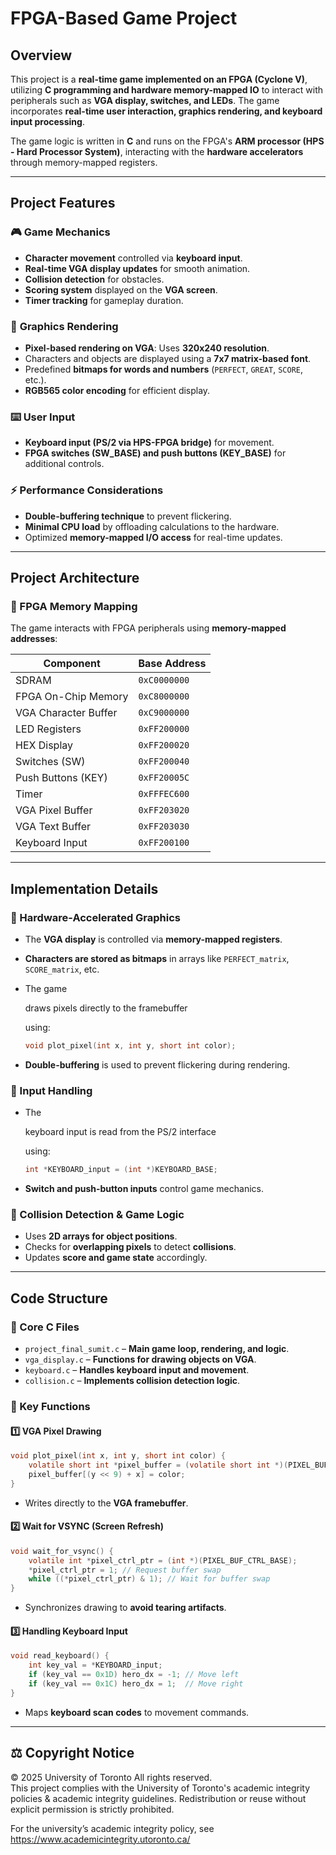 # **FPGA-Based Game Project**

## **Overview**

This project is a **real-time game implemented on an FPGA (Cyclone V)**, utilizing **C programming and hardware memory-mapped IO** to interact with peripherals such as **VGA display, switches, and LEDs**. The game incorporates **real-time user interaction, graphics rendering, and keyboard input processing**.

The game logic is written in **C** and runs on the FPGA's **ARM processor (HPS - Hard Processor System)**, interacting with the **hardware accelerators** through memory-mapped registers.

------

## **Project Features**

### 🎮 **Game Mechanics**

- **Character movement** controlled via **keyboard input**.
- **Real-time VGA display updates** for smooth animation.
- **Collision detection** for obstacles.
- **Scoring system** displayed on the **VGA screen**.
- **Timer tracking** for gameplay duration.

### 🎨 **Graphics Rendering**

- **Pixel-based rendering on VGA**: Uses **320x240 resolution**.
- Characters and objects are displayed using a **7x7 matrix-based font**.
- Predefined **bitmaps for words and numbers** (`PERFECT`, `GREAT`, `SCORE`, etc.).
- **RGB565 color encoding** for efficient display.

### ⌨️ **User Input**

- **Keyboard input (PS/2 via HPS-FPGA bridge)** for movement.
- **FPGA switches (SW_BASE) and push buttons (KEY_BASE)** for additional controls.

### ⚡ **Performance Considerations**

- **Double-buffering technique** to prevent flickering.
- **Minimal CPU load** by offloading calculations to the hardware.
- Optimized **memory-mapped I/O access** for real-time updates.

------

## **Project Architecture**

### **🔹 FPGA Memory Mapping**

The game interacts with FPGA peripherals using **memory-mapped addresses**:

| **Component**        | **Base Address** |
| -------------------- | ---------------- |
| SDRAM                | `0xC0000000`     |
| FPGA On-Chip Memory  | `0xC8000000`     |
| VGA Character Buffer | `0xC9000000`     |
| LED Registers        | `0xFF200000`     |
| HEX Display          | `0xFF200020`     |
| Switches (SW)        | `0xFF200040`     |
| Push Buttons (KEY)   | `0xFF20005C`     |
| Timer                | `0xFFFEC600`     |
| VGA Pixel Buffer     | `0xFF203020`     |
| VGA Text Buffer      | `0xFF203030`     |
| Keyboard Input       | `0xFF200100`     |

------

## **Implementation Details**

### **🔹 Hardware-Accelerated Graphics**

- The **VGA display** is controlled via **memory-mapped registers**.

- **Characters are stored as bitmaps** in arrays like `PERFECT_matrix`, `SCORE_matrix`, etc.

- The game 

  draws pixels directly to the framebuffer

   using:

  ```c
  void plot_pixel(int x, int y, short int color);
  ```

- **Double-buffering** is used to prevent flickering during rendering.

### **🔹 Input Handling**

- The 

  keyboard input is read from the PS/2 interface

   using:

  ```c
  int *KEYBOARD_input = (int *)KEYBOARD_BASE;
  ```

- **Switch and push-button inputs** control game mechanics.

### **🔹 Collision Detection & Game Logic**

- Uses **2D arrays for object positions**.
- Checks for **overlapping pixels** to detect **collisions**.
- Updates **score and game state** accordingly.

------

## **Code Structure**

### **🔹 Core C Files**

- `project_final_sumit.c` – **Main game loop, rendering, and logic**.
- `vga_display.c` – **Functions for drawing objects on VGA**.
- `keyboard.c` – **Handles keyboard input and movement**.
- `collision.c` – **Implements collision detection logic**.

### **🔹 Key Functions**

#### **1️⃣ VGA Pixel Drawing**

```c
void plot_pixel(int x, int y, short int color) {
    volatile short int *pixel_buffer = (volatile short int *)(PIXEL_BUF_CTRL_BASE);
    pixel_buffer[(y << 9) + x] = color;
}
```

- Writes directly to the **VGA framebuffer**.

#### **2️⃣ Wait for VSYNC (Screen Refresh)**

```c
void wait_for_vsync() {
    volatile int *pixel_ctrl_ptr = (int *)(PIXEL_BUF_CTRL_BASE);
    *pixel_ctrl_ptr = 1; // Request buffer swap
    while ((*pixel_ctrl_ptr) & 1); // Wait for buffer swap
}
```

- Synchronizes drawing to **avoid tearing artifacts**.

#### **3️⃣ Handling Keyboard Input**

```c
void read_keyboard() {
    int key_val = *KEYBOARD_input;
    if (key_val == 0x1D) hero_dx = -1; // Move left
    if (key_val == 0x1C) hero_dx = 1;  // Move right
}
```

- Maps **keyboard scan codes** to movement commands.

------

## ⚖️ Copyright Notice

© 2025 University of Toronto
All rights reserved.  
This project complies with the University of Toronto's academic integrity policies & academic integrity guidelines. Redistribution or reuse without explicit permission is strictly prohibited.

For the university’s academic integrity policy, see https://www.academicintegrity.utoronto.ca/